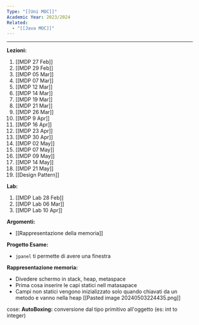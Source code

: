 ```yaml
---
Type: "[[Uni MOC]]"
Academic Year: 2023/2024
Related:
  - "[[Java MOC]]"
---
```

---
**Lezioni:**
1. [[MDP 27 Feb]]
2. [[MDP 29 Feb]]
3. [[MDP 05 Mar]]
4. [[MDP 07 Mar]]
5. [[MDP 12 Mar]]
6. [[MDP 14 Mar]]
7. [[MDP 19 Mar]]
8. [[MDP 21 Mar]]
9. [[MDP 26 Mar]]
10. [[MDP 9 Apr]]
11.  [[MDP 16 Apr]]
12. [[MDP 23 Apr]]
13. [[MDP 30 Apr]]
14. [[MDP 02 May]]
15. [[MDP 07 May]]
16. [[MDP 09 May]]
17. [[MDP 14 May]]
18. [[MDP 21 May]]
19. [[Design Pattern]]

**Lab:**
1. [[MDP Lab 28 Feb]]
2. [[MDP Lab 06 Mar]]
3. [[MDP Lab 10 Apr]]

**Argomenti:**
- [[Rappresentazione della memoria]]

**Progetto Esame:**
- `jpanel` ti permette di avere una finestra 

**Rappresentazione memoria:**
- Divedere schermo in stack, heap, metaspace
- Prima cosa inserire le capi statici nell matasapace
- Campi non statici vengono inizializzato solo quando chiavati da un metodo e vanno nella heap
[[Pasted image 20240503224435.png]]

cose:
**AutoBoxing:** conversione dal tipo primitivo all'oggetto (es: int to integer)
